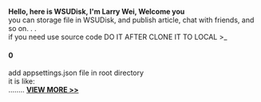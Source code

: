﻿**Hello, here is WSUDisk, I'm Larry Wei, Welcome you**  
you can storage file in WSUDisk, and publish article, chat with friends, and so on. . .  
if you need use source code DO IT AFTER CLONE IT TO LOCAL >_  
#### 0  
add appsettings.json file in root directory  
it is like:   
........
**[VIEW MORE >> ](https://github.com/linghuchong123/POYA/blob/master/POYA/README.md "VIEW MORE")**
 
